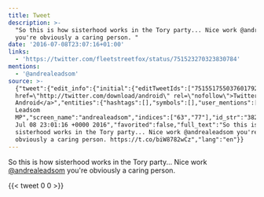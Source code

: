 ```yaml
---
title: Tweet
description: >-
  "So this is how sisterhood works in the Tory party... Nice work @andrealeadsom
  you're obviously a caring person. "
date: '2016-07-08T23:07:16+01:00'
links:
  - 'https://twitter.com/fleetstreetfox/status/751523270323830784'
mentions:
  - '@andrealeadsom'
source: >-
  {"tweet":{"edit_info":{"initial":{"editTweetIds":["751551755037601792"],"editableUntil":"2016-07-09T00:01:16.214Z","editsRemaining":"5","isEditEligible":true}},"retweeted":false,"source":"<a
  href=\"http://twitter.com/download/android\" rel=\"nofollow\">Twitter for
  Android</a>","entities":{"hashtags":[],"symbols":[],"user_mentions":[{"name":"Andrea
  Leadsom
  MP","screen_name":"andrealeadsom","indices":["63","77"],"id_str":"38281180","id":"38281180"}],"urls":[{"url":"https://t.co/biW8782wCz","expanded_url":"https://twitter.com/fleetstreetfox/status/751523270323830784","display_url":"twitter.com/fleetstreetfox…","indices":["112","135"]}]},"display_text_range":["0","135"],"favorite_count":"0","id_str":"751551755037601792","truncated":false,"retweet_count":"0","id":"751551755037601792","possibly_sensitive":false,"created_at":"Fri
  Jul 08 23:01:16 +0000 2016","favorited":false,"full_text":"So this is how
  sisterhood works in the Tory party... Nice work @andrealeadsom you're
  obviously a caring person. https://t.co/biW8782wCz","lang":"en"}}
---
```

So this is how sisterhood works in the Tory party... Nice work [@andrealeadsom](https://twitter.com/@andrealeadsom) you're obviously a caring person. 
    
{{< tweet 0 0 >}}
    
